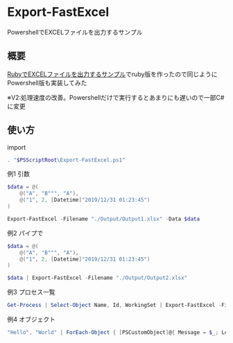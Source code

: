 # Export-FastExcel
PowershellでEXCELファイルを出力するサンプル
## 概要
[RubyでEXCELファイルを出力するサンプル](https://github.com/gearsns/RubyFastExcel)でruby版を作ったので同じようにPowershell版も実装してみた

※V2:処理速度の改善。Powershellだけで実行するとあまりにも遅いので一部C#に変更

## 使い方

import
```` powershell
. "$PSScriptRoot\Export-FastExcel.ps1"
````

例1 引数
```` powershell
$data = @(
    @("A", "B""", "A"),
    @("1", 2, [Datetime]"2019/12/31 01:23:45")
)

Export-FastExcel -Filename "./Output/Output1.xlsx" -Data $data
````

例2 パイプで
```` powershell
$data = @(
    @("A", "B""", "A"),
    @("1", 2, [Datetime]"2019/12/31 01:23:45")
)

$data | Export-FastExcel -Filename "./Output/Output2.xlsx"
````

例3 プロセス一覧
```` powershell
Get-Process | Select-Object Name, Id, WorkingSet | Export-FastExcel -Filename "./Output/Processes.xlsx"
````

例4 オブジェクト
```` powershell
"Hello", "World" | ForEach-Object { [PSCustomObject]@{ Message = $_; Length = $_.Length } } | Export-FastExcel -Filename "./Output/Messages.xlsx"
````